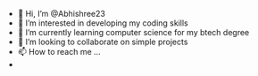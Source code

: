 - 👋 Hi, I’m @Abhishree23
- 👀 I’m interested in developing my coding skills
- 🌱 I’m currently learning computer science for my btech degree
- 💞️ I’m looking to collaborate on simple projects
- 📫 How to reach me ...
-  

<!---
Abhishree23/Abhishree23 is a ✨ special ✨ repository because its `README.md` (this file) appears on your GitHub profile.
You can click the Preview link to take a look at your changes.
--->
